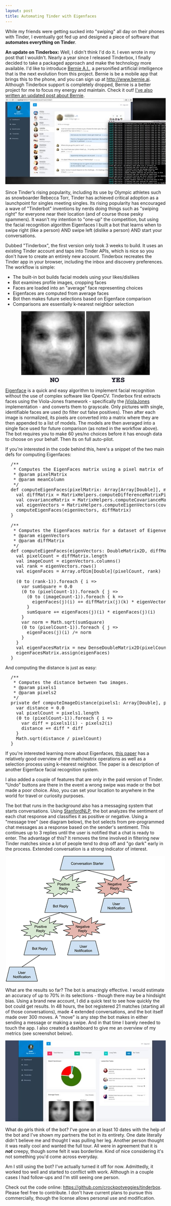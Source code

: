 ```yaml
---
layout: post
title: Automating Tinder with Eigenfaces
---
```


While my friends were getting sucked into "swiping" all day on their phones with Tinder, I eventually got fed up and designed a piece of software that <b>automates everything on Tinder</b>.

<div class="well">
  <b>An update on Tinderbox:</b> Well, I didn't think I'd do it. I even wrote in my post that I wouldn't. Nearly a year since I released Tinderbox, I finally decided to take a packaged approach and make the technology more available. I'd like to introduce <a href="http://www.bernie.ai/">Bernie A.I.</a>, a personified artificial intelligence that is the next evolution from this project. Bernie is be a mobile app that brings this to the phone, and you can sign up at <a href="http://www.bernie.ai">http://www.bernie.ai</a>. Although Tinderbox support is completely dropped, Bernie is a better project for me to focus my energy and maintain. Check it out! <a href="http://crockpotveggies.com/2016/07/26/automate-tinder-artificial-intelligence.html">I've also written an updated post about Bernie</a>.
</div>

<center><img src="/uploads/tinderbox_screenshot.jpg" alt="Screenshot of Tinderbox" class="img-responsive thumbnail" /></center>

Since Tinder’s rising popularity, including its use by Olympic athletes such as snowboarder Rebecca Torr, Tinder has achieved critical adoption as a launchpoint for singles meeting singles. Its rising popularity has encouraged a wave of "Tinderbot" inventions by nerds doing things such as "swiping right" for everyone near their location (and of course those pesky spammers). It wasn't my intention to "one-up" the competition, but using the facial recognition algorithm Eigenfaces I built a bot that learns when to swipe right (like a person) AND swipe left (dislike a person) AND start your conversations.

Dubbed "Tinderbox", the first version only took 3 weeks to build. It uses an existing Tinder account and taps into Tinder APIs, which is nice so you don't have to create an entirely new account. Tinderbox recreates the Tinder app in your browser, including the inbox and discovery preferences. The workflow is simple:

+ The built-in bot builds facial models using your likes/dislikes
+ Bot examines profile images, cropping faces
+ Faces are loaded into an "average" face representing choices
+ Eigenfaces are computed from average faces
+ Bot then makes future selections based on Eigenface comparison
+ Comparisons are essentially k-nearest neighbor selection

<center><img src="/uploads/tinderbox_eigenfaces_models.jpg" alt="Tinderbox Eigenfaces" class="img-responsive thumbnail" /></center>

<a href="https://en.wikipedia.org/wiki/Eigenface">Eigenface</a> is a quick and easy algorithm to implement facial recognition without the use of complex software like OpenCV. Tinderbox first extracts faces using the Viola-Jones framework - specifically the <a href="https://github.com/tc/jviolajones">jViolaJones</a> implementation - and converts them to grayscale. Only pictures with single, identifiable faces are used (to filter out false positives). Then after each image is normalized, its pixels are converted into a matrix where they are then appended to a list of models. The models are then averaged into a single face used for future comparison (as noted in the workflow above). The bot requires you to make 60 yes/no choices before it has enough data to choose on your behalf. Then its on full auto-pilot.

If you're interested in the code behind this, here's a snippet of the two main defs for computing Eigenfaces:

<pre>
  /**
   * Computes the EigenFaces matrix using a pixel matrix of multiple images.
   * @param pixelMatrix
   * @param meanColumn
   */
  def computeEigenFaces(pixelMatrix: Array[Array[Double]], meanColumn: Array[Double]): DoubleMatrix2D = {
    val diffMatrix = MatrixHelpers.computeDifferenceMatrixPixels(pixelMatrix, meanColumn)
    val covarianceMatrix = MatrixHelpers.computeCovarianceMatrix(pixelMatrix, diffMatrix)
    val eigenVectors = MatrixHelpers.computeEigenVectors(covarianceMatrix)
    computeEigenFaces(eigenVectors, diffMatrix)
  }

  /**
   * Computes the EigenFaces matrix for a dataset of Eigenvectors and a diff matrix.
   * @param eigenVectors
   * @param diffMatrix
   */
  def computeEigenFaces(eigenVectors: DoubleMatrix2D, diffMatrix: Array[Array[Double]]): DoubleMatrix2D = {
    val pixelCount = diffMatrix.length
    val imageCount = eigenVectors.columns()
    val rank = eigenVectors.rows()
    val eigenFaces = Array.ofDim[Double](pixelCount, rank)

    (0 to (rank-1)).foreach { i =>
      var sumSquare = 0.0
      (0 to (pixelCount-1)).foreach { j =>
        (0 to (imageCount-1)).foreach { k =>
          eigenFaces(j)(i) += diffMatrix(j)(k) * eigenVectors.get(i,k)
        }
        sumSquare += eigenFaces(j)(i) * eigenFaces(j)(i)
      }
      var norm = Math.sqrt(sumSquare)
      (0 to (pixelCount-1)).foreach { j =>
        eigenFaces(j)(i) /= norm
      }
    }
    val eigenFacesMatrix = new DenseDoubleMatrix2D(pixelCount, rank)
    eigenFacesMatrix.assign(eigenFaces)
  }
</pre>

And computing the distance is just as easy:

<pre>
  /**
   * Computes the distance between two images.
   * @param pixels1
   * @param pixels2
   */
  private def computeImageDistance(pixels1: Array[Double], pixels2: Array[Double]): Double = {
    var distance = 0.0
    val pixelCount = pixels1.length
    (0 to (pixelCount-1)).foreach { i =>
      var diff = pixels1(i) - pixels2(i)
      distance += diff * diff
    }
    Math.sqrt(distance / pixelCount)
  }
</pre>

If you're interested learning more about Eigenfaces, <a href="https://dl.dropboxusercontent.com/u/37572555/Github/Face%20Recognition/FaceRecognition.pdf">this paper</a> has a relatively good overview of the math/matrix operations as well as a selection process using k-nearest neighbor. The paper is a description of another Eigenface facial recognition system.

I also added a couple of features that are only in the paid version of Tinder. "Undo" buttons are there in the event a wrong swipe was made or the bot made a poor choice. Also, you can set your location to anywhere in the world for travel or curiosity purposes.

The bot that runs in the background also has a messaging system that starts conversations. Using <a href="http://nlp.stanford.edu/">StanfordNLP</a>, the bot analyzes the sentiment of each chat response and classifies it as positive or negative. Using a "message tree" (see diagram below), the bot selects from pre-programmed chat messages as a response based on the sender's sentiment. This continues up to 3 replies until the user is notified that a chat is ready to enter. The advantage of this? It removes the time involved in filtering new Tinder matches since a lot of people tend to drop off and "go dark" early in the process. Extended conversation is a strong indicator of interest.

<center><img src="/uploads/tinderbox_message_tree.png" alt="Tinderbox Message Tree Example" class="img-responsive thumbnail" /></center>

What are the results so far? The bot is amazingly effective. I would estimate an accuracy of up to 70% in its selections - though there may be a hindsight bias. Using a brand new account, I did a quick test to see how quickly the bot could get results. In 48 hours, the bot registered 21 matches (starting all of those conversations), made 4 extended conversations, and the bot itself made over 300 moves. A "move" is any step the bot makes in either sending a message or making a swipe. And in that time I barely needed to touch the app. I also created a dashboard to give me an overview of my metrics (see screenshot below).

<center><img src="/uploads/tinderbox_dashboard.jpg" alt="Tinderbox Dashboard" class="img-responsive thumbnail" /></center>

What do girls think of the bot? I've gone on at least 10 dates with the help of the bot and I've shown my partners the bot in its entirety. One date literally didn't believe me and thought I was pulling her leg. Another person thought it was really cool and wanted the full tour. All were in agreement that it is *<b>not</b>* creepy, though some felt it was borderline. Kind of nice considering it's not something you'd come across everyday.

Am I still using the bot? I've actually turned it off for now. Admittedly, it worked too well and started to conflict with work. Although in a couple cases I had follow-ups and I'm still seeing one person.

Check out the code online: <a href="https://github.com/crockpotveggies/tinderbox">https://github.com/crockpotveggies/tinderbox</a>. Please feel free to contribute. I don't have current plans to pursue this commercially, though the license allows personal use and modification.